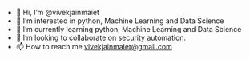 - 👋 Hi, I’m @vivekjainmaiet
- 👀 I’m interested in python, Machine Learning and Data Science
- 🌱 I’m currently learning python, Machine Learning and Data Science
- 💞️ I’m looking to collaborate on security automation.
- 📫 How to reach me vivekjainmaiet@gmail.com

<!---
vivekjainmaiet/vivekjainmaiet is a ✨ special ✨ repository because its `README.md` (this file) appears on your GitHub profile.
You can click the Preview link to take a look at your changes.
--->
